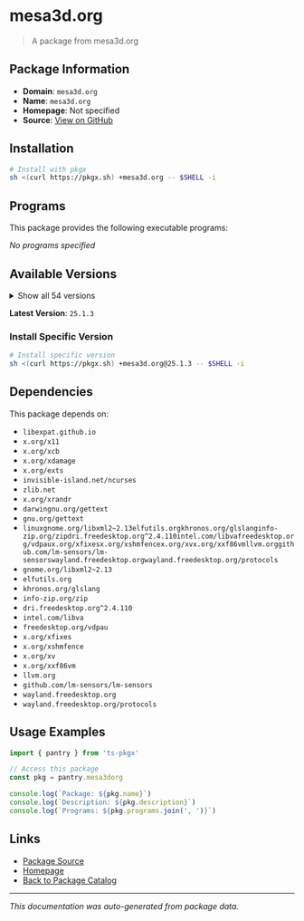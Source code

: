 # mesa3d.org

> A package from mesa3d.org

## Package Information

- **Domain**: `mesa3d.org`
- **Name**: `mesa3d.org`
- **Homepage**: Not specified
- **Source**: [View on GitHub](https://github.com/pkgxdev/pantry/tree/main/projects/mesa3d.org/package.yml)

## Installation

```bash
# Install with pkgx
sh <(curl https://pkgx.sh) +mesa3d.org -- $SHELL -i
```

## Programs

This package provides the following executable programs:

*No programs specified*

## Available Versions

<details>
<summary>Show all 54 versions</summary>

- `25.1.3`, `25.1.2`, `25.1.1`, `25.1.0`, `25.0.7`
- `25.0.6`, `25.0.5`, `25.0.4`, `25.0.3`, `25.0.2`
- `25.0.1`, `25.0.0`, `24.3.4`, `24.3.3`, `24.3.2`
- `24.3.1`, `24.3.0`, `24.2.8`, `24.2.7`, `24.2.6`
- `24.2.5`, `24.2.4`, `24.2.3`, `24.2.2`, `24.2.1`
- `24.2.0`, `24.1.7`, `24.1.6`, `24.1.5`, `24.1.4`
- `24.1.3`, `24.1.2`, `24.1.1`, `24.1.0`, `24.0.9`
- `24.0.8`, `24.0.7`, `24.0.6`, `24.0.5`, `24.0.4`
- `24.0.3`, `24.0.2`, `24.0.1`, `24.0.0`, `23.3.6`
- `23.3.5`, `23.3.4`, `23.3.3`, `23.3.2`, `23.3.1`
- `23.3.0`, `23.2.1`, `23.1.8`, `23.1.7`

</details>

**Latest Version**: `25.1.3`

### Install Specific Version

```bash
# Install specific version
sh <(curl https://pkgx.sh) +mesa3d.org@25.1.3 -- $SHELL -i
```

## Dependencies

This package depends on:

- `libexpat.github.io`
- `x.org/x11`
- `x.org/xcb`
- `x.org/xdamage`
- `x.org/exts`
- `invisible-island.net/ncurses`
- `zlib.net`
- `x.org/xrandr`
- `darwingnu.org/gettext`
- `gnu.org/gettext`
- `linuxgnome.org/libxml2~2.13elfutils.orgkhronos.org/glslanginfo-zip.org/zipdri.freedesktop.org^2.4.110intel.com/libvafreedesktop.org/vdpaux.org/xfixesx.org/xshmfencex.org/xvx.org/xxf86vmllvm.orggithub.com/lm-sensors/lm-sensorswayland.freedesktop.orgwayland.freedesktop.org/protocols`
- `gnome.org/libxml2~2.13`
- `elfutils.org`
- `khronos.org/glslang`
- `info-zip.org/zip`
- `dri.freedesktop.org^2.4.110`
- `intel.com/libva`
- `freedesktop.org/vdpau`
- `x.org/xfixes`
- `x.org/xshmfence`
- `x.org/xv`
- `x.org/xxf86vm`
- `llvm.org`
- `github.com/lm-sensors/lm-sensors`
- `wayland.freedesktop.org`
- `wayland.freedesktop.org/protocols`

## Usage Examples

```typescript
import { pantry } from 'ts-pkgx'

// Access this package
const pkg = pantry.mesa3dorg

console.log(`Package: ${pkg.name}`)
console.log(`Description: ${pkg.description}`)
console.log(`Programs: ${pkg.programs.join(', ')}`)
```

## Links

- [Package Source](https://github.com/pkgxdev/pantry/tree/main/projects/mesa3d.org/package.yml)
- [Homepage](#)
- [Back to Package Catalog](../package-catalog.md)

---

*This documentation was auto-generated from package data.*
